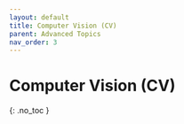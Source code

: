 ```yaml
---
layout: default
title: Computer Vision (CV)
parent: Advanced Topics
nav_order: 3
---
```


# Computer Vision (CV)
{: .no_toc }


